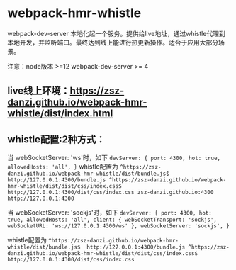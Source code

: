 # webpack-hmr-whistle
webpack-dev-server 本地化起一个服务。提供给live地址，通过whistle代理到本地开发，并监听端口。最终达到线上能进行热更新操作。适合于应用大部分场景。

注意：node版本 >=12  webpack-dev-server >= 4

## live线上环境：https://zsz-danzi.github.io/webpack-hmr-whistle/dist/index.html

## whistle配置:2种方式：

当 webSocketServer: 'ws'时，如下
`devServer: {
    port: 4300,
    hot: true,
    allowedHosts: 'all',
}`
whistle配置为
`^https://zsz-danzi.github.io/webpack-hmr-whistle/dist/bundle.js$  http://127.0.0.1:4300/bundle.js
^https://zsz-danzi.github.io/webpack-hmr-whistle/dist/dist/css/index.css$ http://127.0.0.1:4300/dist/css/index.css
zsz-danzi.github.io:4300 http://127.0.0.1:4300`


当 webSocketServer: 'sockjs'时，如下
`devServer: {
    port: 4300,
    hot: true,
    allowedHosts: 'all',
    client: {
        webSocketTransport: 'sockjs',
        webSocketURL: 'ws://127.0.0.1:4300/ws'
    },
    webSocketServer: 'sockjs',
}`

whistle配置为
`^https://zsz-danzi.github.io/webpack-hmr-whistle/dist/bundle.js$  http://127.0.0.1:4300/bundle.js
^https://zsz-danzi.github.io/webpack-hmr-whistle/dist/dist/css/index.css$ http://127.0.0.1:4300/dist/css/index.css`

